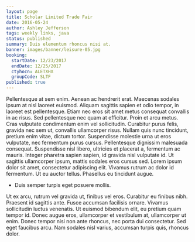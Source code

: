 ```yaml
---
layout: page
title: Scholar Limited Trade Fair
date: 2016-05-24
author: Ashley Jefferson
tags: weekly links, java
status: published
summary: Duis elementum rhoncus nisi at.
banner: images/banner/leisure-05.jpg
booking:
  startDate: 12/23/2017
  endDate: 12/25/2017
  ctyhocn: ALETXHX
  groupCode: SLTF
published: true
---
```

Pellentesque at sem enim. Aenean ac hendrerit erat. Maecenas sodales ipsum at nisl laoreet euismod. Aliquam sagittis sapien et odio tempor, in laoreet est pellentesque. Etiam nec eros sit amet metus consequat convallis in ac risus. Sed pellentesque nec quam at efficitur. Proin et arcu metus. Cras vulputate condimentum enim vel sollicitudin.
Curabitur purus felis, gravida nec sem ut, convallis ullamcorper risus. Nullam quis nunc tincidunt, pretium enim vitae, dictum tortor. Suspendisse molestie urna ut eros vulputate, nec fermentum purus cursus. Pellentesque dignissim malesuada consequat. Suspendisse nisl libero, ultricies et placerat a, fermentum ac mauris. Integer pharetra sapien sapien, id gravida nisl vulputate id. Ut sagittis ullamcorper ipsum, mattis sodales eros cursus sed. Lorem ipsum dolor sit amet, consectetur adipiscing elit. Vivamus rutrum ac dolor id fermentum. Ut eu auctor tellus. Phasellus eu tincidunt augue.

* Duis semper turpis eget posuere mollis.

Ut ex arcu, rutrum vel gravida ut, finibus vel eros. Curabitur eu finibus nibh. Praesent id sagittis ante. Fusce accumsan facilisis ornare. Vivamus sollicitudin luctus venenatis. Ut euismod bibendum elit, eu pretium quam tempor id. Donec augue eros, ullamcorper et vestibulum at, ullamcorper ut enim. Donec tempor nisi non ante rhoncus, nec porta dui consectetur. Sed eget faucibus arcu. Nam sodales nisl varius, accumsan turpis quis, rhoncus dolor.
